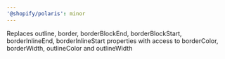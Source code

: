 ```yaml
---
'@shopify/polaris': minor
---
```


<Box> Replaces outline, border, borderBlockEnd, borderBlockStart, borderInlineEnd, borderInlineStart properties with access to borderColor, borderWidth, outlineColor and outlineWidth
